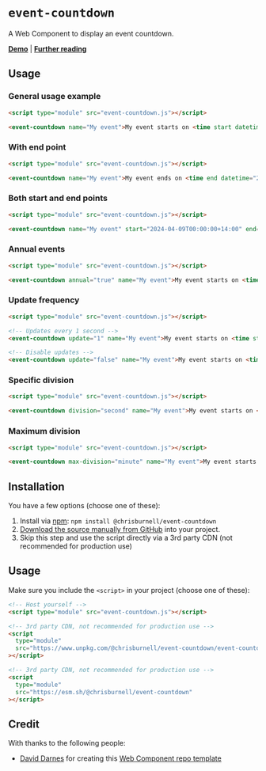 # `event-countdown`

A Web Component to display an event countdown.

**[Demo](https://chrisburnell.github.io/event-countdown/demo.html)** | **[Further reading](https://chrisburnell.com/event-countdown/)**

## Usage

### General usage example

```html
<script type="module" src="event-countdown.js"></script>

<event-countdown name="My event">My event starts on <time start datetime="2024-04-09T00:00:00+14:00">9 April 2024 00:00:00 UTC+14</time>.</event-countdown>
```

### With end point

```html
<script type="module" src="event-countdown.js"></script>

<event-countdown name="My event">My event ends on <time end datetime="2024-04-09T23:59:59-12:00">9 April 2024 23:59:59 UTC-12</time>.</event-countdown>
```

### Both start and end points

```html
<script type="module" src="event-countdown.js"></script>

<event-countdown name="My event" start="2024-04-09T00:00:00+14:00" end="2024-04-09T23:59:59-12:00">My event starts on <time start datetime="2024-04-09T00:00:00+14:00">9 April 2024 00:00:00 UTC+14</time> and ends on <time end datetime="2024-04-09T23:59:59-12:00">9 April 2024 23:59:59 UTC-12</time>.</event-countdown>
```

### Annual events

```html
<script type="module" src="event-countdown.js"></script>

<event-countdown annual="true" name="My event">My event starts on <time start datetime="2024-04-09T00:00:00+14:00">9 April 2024 00:00:00 UTC+14</time>.</event-countdown>
```

### Update frequency

```html
<script type="module" src="event-countdown.js"></script>

<!-- Updates every 1 second -->
<event-countdown update="1" name="My event">My event starts on <time start datetime="2024-04-09T00:00:00+14:00">9 April 2024 00:00:00 UTC+14</time>.</event-countdown>

<!-- Disable updates -->
<event-countdown update="false" name="My event">My event starts on <time start datetime="2024-04-09T00:00:00+14:00">9 April 2024 00:00:00 UTC+14</time>.</event-countdown>
```

### Specific division

```html
<script type="module" src="event-countdown.js"></script>

<event-countdown division="second" name="My event">My event starts on <time start datetime="2024-04-09T00:00:00+14:00">9 April 2024 00:00:00 UTC+14</time>.</event-countdown>
```

### Maximum division

```html
<script type="module" src="event-countdown.js"></script>

<event-countdown max-division="minute" name="My event">My event starts on <time start datetime="2024-04-09T00:00:00+14:00">9 April 2024 00:00:00 UTC+14</time>.</event-countdown>
```

## Installation

You have a few options (choose one of these):

1. Install via [npm](https://www.npmjs.com/package/@chrisburnell/event-countdown): `npm install @chrisburnell/event-countdown`
1. [Download the source manually from GitHub](https://github.com/chrisburnell/event-countdown/releases) into your project.
1. Skip this step and use the script directly via a 3rd party CDN (not recommended for production use)

## Usage

Make sure you include the `<script>` in your project (choose one of these):

```html
<!-- Host yourself -->
<script type="module" src="event-countdown.js"></script>
```

```html
<!-- 3rd party CDN, not recommended for production use -->
<script
  type="module"
  src="https://www.unpkg.com/@chrisburnell/event-countdown/event-countdown.js"
></script>
```

```html
<!-- 3rd party CDN, not recommended for production use -->
<script
  type="module"
  src="https://esm.sh/@chrisburnell/event-countdown"
></script>
```

## Credit

With thanks to the following people:

- [David Darnes](https://darn.es) for creating this [Web Component repo template](https://github.com/daviddarnes/component-template)
